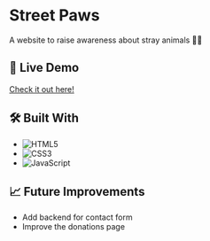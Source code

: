 # Street Paws

A website to raise awareness about stray animals 🧡💚

## 🚀 Live Demo

[Check it out here!](https://alyen28.github.io/Street-Paws/)

## 🛠️ Built With

- ![HTML5](https://img.shields.io/badge/HTML5-E34F26?style=for-the-badge&logo=html5&logoColor=white)
- ![CSS3](https://img.shields.io/badge/CSS3-1572B6?style=for-the-badge&logo=css3&logoColor=white)
- ![JavaScript](https://img.shields.io/badge/JavaScript-F7DF1E?style=for-the-badge&logo=javascript&logoColor=black)

## 📈 Future Improvements

- Add backend for contact form
- Improve the donations page
